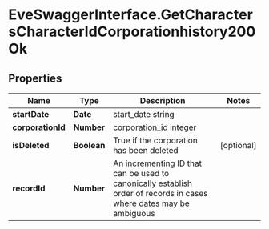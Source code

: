 # EveSwaggerInterface.GetCharactersCharacterIdCorporationhistory200Ok

## Properties
Name | Type | Description | Notes
------------ | ------------- | ------------- | -------------
**startDate** | **Date** | start_date string | 
**corporationId** | **Number** | corporation_id integer | 
**isDeleted** | **Boolean** | True if the corporation has been deleted | [optional] 
**recordId** | **Number** | An incrementing ID that can be used to canonically establish order of records in cases where dates may be ambiguous | 


